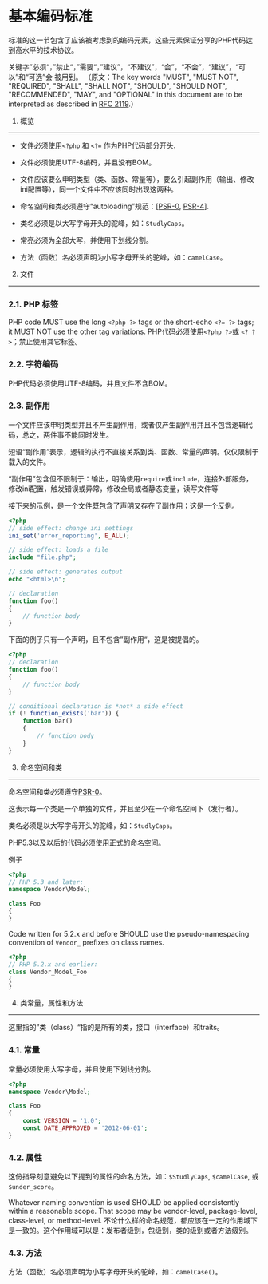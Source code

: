 基本编码标准
=====================

标准的这一节包含了应该被考虑到的编码元素，这些元素保证分享的PHP代码达到高水平的技术协议。

关键字”必须“，”禁止“，”需要“，”建议”，“不建议”，“会”，“不会”，“建议”，“可以”和“可选”会
被用到。
（原文：The key words "MUST", "MUST NOT", "REQUIRED", "SHALL", "SHALL NOT", "SHOULD",
"SHOULD NOT", "RECOMMENDED", "MAY", and "OPTIONAL" in this document are to be
interpreted as described in [RFC 2119].）


[RFC 2119]: http://www.ietf.org/rfc/rfc2119.txt
[PSR-0]: https://github.com/php-fig/fig-standards/blob/master/accepted/PSR-0.md
[PSR-4]: https://github.com/php-fig/fig-standards/blob/master/accepted/PSR-4-autoloader.md


1. 概览
-----------

- 文件必须使用`<?php` 和 `<?=` 作为PHP代码部分开头.

- 文件必须使用UTF-8编码，并且没有BOM。

- 文件应该要么申明类型（类、函数、常量等），要么引起副作用（输出、修改ini配置等），同一个文件中不应该同时出现这两种。

- 命名空间和类必须遵守“autoloading”规范：[[PSR-0], [PSR-4]].

- 类名必须是以大写字母开头的驼峰，如：`StudlyCaps`。

- 常亮必须为全部大写，并使用下划线分割。

- 方法（函数）名必须声明为小写字母开头的驼峰，如：`camelCase`。


2. 文件
--------

### 2.1. PHP 标签

PHP code MUST use the long `<?php ?>` tags or the short-echo `<?= ?>` tags; it
MUST NOT use the other tag variations.
PHP代码必须使用`<?php ?>`或 `<? ?>`；禁止使用其它标签。

### 2.2. 字符编码

PHP代码必须使用UTF-8编码，并且文件不含BOM。

### 2.3. 副作用

一个文件应该申明类型并且不产生副作用，或者仅产生副作用并且不包含逻辑代码，总之，两件事不能同时发生。

短语“副作用”表示，逻辑的执行不直接关系到类、函数、常量的声明。仅仅限制于载入的文件。

“副作用”包含但不限制于：输出，明确使用`require`或`include`，连接外部服务，修改ini配置，触发错误或异常，修改全局或者静态变量，读写文件等

接下来的示例，是一个文件既包含了声明又存在了副作用；这是一个反例。

```php
<?php
// side effect: change ini settings
ini_set('error_reporting', E_ALL);

// side effect: loads a file
include "file.php";

// side effect: generates output
echo "<html>\n";

// declaration
function foo()
{
    // function body
}
```

下面的例子只有一个声明，且不包含”副作用“，这是被提倡的。

```php
<?php
// declaration
function foo()
{
    // function body
}

// conditional declaration is *not* a side effect
if (! function_exists('bar')) {
    function bar()
    {
        // function body
    }
}
```


3. 命名空间和类
----------------------------

命名空间和类必须遵守[PSR-0]。

这表示每一个类是一个单独的文件，并且至少在一个命名空间下（发行者）。

类名必须是以大写字母开头的驼峰，如：`StudlyCaps`。

PHP5.3以及以后的代码必须使用正式的命名空间。

例子

```php
<?php
// PHP 5.3 and later:
namespace Vendor\Model;

class Foo
{
}
```

Code written for 5.2.x and before SHOULD use the pseudo-namespacing convention
of `Vendor_` prefixes on class names.

```php
<?php
// PHP 5.2.x and earlier:
class Vendor_Model_Foo
{
}
```

4. 类常量，属性和方法
-------------------------------------------

这里指的”类（class）“指的是所有的类，接口（interface）和traits。

### 4.1. 常量

常量必须使用大写字母，并且使用下划线分割。

```php
<?php
namespace Vendor\Model;

class Foo
{
    const VERSION = '1.0';
    const DATE_APPROVED = '2012-06-01';
}
```

### 4.2. 属性

这份指导刻意避免以下提到的属性的命名方法，如：`$StudlyCaps`, `$camelCase`, 或 `$under_score`。


Whatever naming convention is used SHOULD be applied consistently within a
reasonable scope. That scope may be vendor-level, package-level, class-level,
or method-level.
不论什么样的命名规范，都应该在一定的作用域下是一致的。这个作用域可以是：发布者级别，包级别，类的级别或者方法级别。

### 4.3. 方法

方法（函数）名必须声明为小写字母开头的驼峰，如：`camelCase()`。
